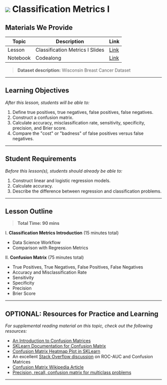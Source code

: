 # ![](https://ga-dash.s3.amazonaws.com/production/assets/logo-9f88ae6c9c3871690e33280fcf557f33.png) Classification Metrics I

## Materials We Provide


| Topic | Description | Link |
| --- | --- | --- |
| Lesson | Classification Metrics I Slides | [Link](./classification-metrics.pdf)|
| Notebook | Codealong | [Link](./starter-code.ipynb)|

> **Dataset description:** Wisconsin Breast Cancer Dataset

---

## Learning Objectives

*After this lesson, students will be able to:*
1. Define true positives, true negatives, false positives, false negatives.
2. Construct a confusion matrix.
3. Calculate accuracy, misclassification rate, sensitivity, specificity, precision, and Brier score.
4. Compare the "cost" or "badness" of false positives versus false negatives.
---

## Student Requirements

*Before this lesson(s), students should already be able to:*

1. Construct linear and logistic regression models.
2. Calculate accuracy.
3. Describe the difference between regression and classification problems.

---

## Lesson Outline

> **Total Time: 90 mins**

I. **Classification Metrics Introduction** (15 minutes total)
- Data Science Workflow
- Comparison with Regression Metrics

II. **Confusion Matrix** (75 minutes total)
- True Positives, True Negatives, False Positives, False Negatives
- Accuracy and Misclassification Rate
- Sensitivity
- Specificity
- Precision
- Brier Score

---

## OPTIONAL: Resources for Practice and Learning

*For supplemental reading material on this topic, check out the following resources:*
- [An Introduction to Confusion Matrices](http://www.dataschool.io/simple-guide-to-confusion-matrix-terminology/)
- [SKLearn Documentation for Confusion Matrix](http://scikit-learn.org/stable/modules/generated/sklearn.metrics.confusion_matrix.html)
- [Confusion Matrix Heatmap Plot in SKLearn](http://scikit-learn.org/stable/auto_examples/model_selection/plot_confusion_matrix.html)
- An excellent [Stack Overflow discussion](https://stats.stackexchange.com/questions/132777/what-does-auc-stand-for-and-what-is-it) on ROC-AUC and Confusion Matrices
- [Confusion Matrix Wikipedia Article](https://en.wikipedia.org/wiki/Confusion_matrix)
- [Precision, recall, confusion matrix for multiclass problems](http://text-analytics101.rxnlp.com/2014/10/computing-precision-and-recall-for.html)
---
